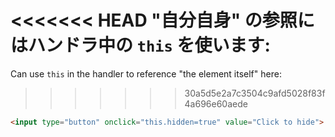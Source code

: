 <<<<<<< HEAD
"自分自身" の参照にはハンドラ中の `this` を使います:
=======
Can use `this` in the handler to reference "the element itself" here:
>>>>>>> 30a5d5e2a7c3504c9afd5028f83f4a696e60aede

```html run height=50
<input type="button" onclick="this.hidden=true" value="Click to hide">
```
